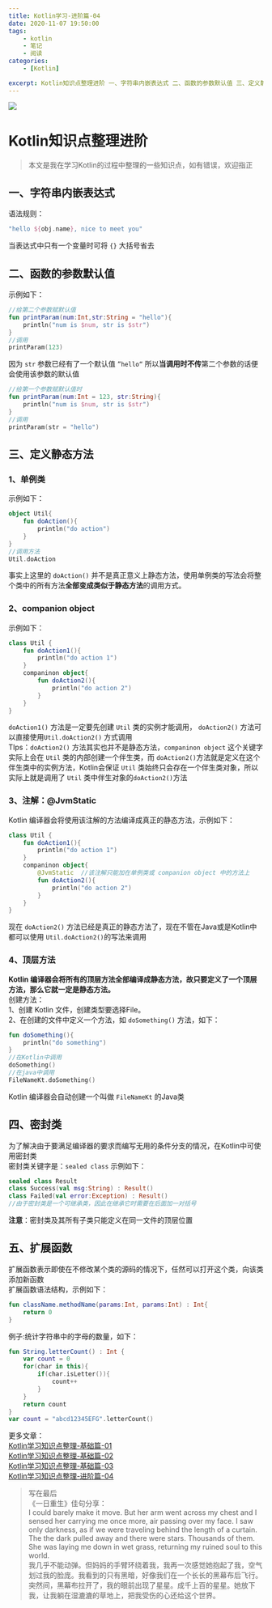 ```yaml
---
title: Kotlin学习-进阶篇-04
date: 2020-11-07 19:50:00
tags:
    - kotlin
    - 笔记
    - 阅读
categories: 
    - [Kotlin]

excerpt: Kotlin知识点整理进阶 一、字符串内嵌表达式 二、函数的参数默认值 三、定义静态方法 1、单例类 2、companion object 3、注解：@JvmStatic 4、顶层方法 四、密封类 五、扩展函数
---
```

![](https://p3-juejin.byteimg.com/tos-cn-i-k3u1fbpfcp/ac070a7c9c2a45369fe732e7f887723d~tplv-k3u1fbpfcp-watermark.image)
# Kotlin知识点整理进阶
>本文是我在学习Kotlin的过程中整理的一些知识点，如有错误，欢迎指正
## 一、字符串内嵌表达式
语法规则：
```kotlin
"hello ${obj.name}, nice to meet you"
```
当表达式中只有一个变量时可将 `{}` 大括号省去

## 二、函数的参数默认值
示例如下：
```kotlin
//给第二个参数赋默认值
fun printParam(num:Int,str:String = "hello"){
    println("num is $num, str is $str")
}
//调用
printParam(123)
```
因为 `str` 参数已经有了一个默认值 `”hello“` 所以**当调用时不传**第二个参数的话便会使用该参数的默认值
```kotlin
//给第一个参数赋默认值时
fun printParam(num:Int = 123, str:String){
    println("num is $num, str is $str")
}
//调用 
printParam(str = "hello")
```

## 三、定义静态方法
### 1、单例类
示例如下：
```kotlin
object Util{
    fun doAction(){
        println("do action")
    }
}
//调用方法
Util.doAction
```
事实上这里的 `doAction()` 并不是真正意义上静态方法，使用单例类的写法会将整个类中的所有方法**全部变成类似于静态方法**的调用方式。

### 2、companion object
示例如下：
```kotlin
class Util {
    fun doAction1(){
        println("do action 1")
    }
    companinon object{
        fun doAction2(){
            println("do action 2")
        }
    }
}
```
`doAction1()` 方法是一定要先创建 `Util` 类的实例才能调用， `doAction2()` 方法可以直接使用`Util.doAction2()` 方式调用  
TIps：`doAction2()` 方法其实也并不是静态方法，`companinon object` 这个关键字实际上会在 `Util` 类的内部创建一个伴生类，而 `doAction2()`方法就是定义在这个伴生类中的实例方法，Kotlin会保证 `Util` 类始终只会存在一个伴生类对象，所以实际上就是调用了 `Util` 类中伴生对象的`doAction2()`方法

### 3、注解：@JvmStatic
Kotlin 编译器会将使用该注解的方法编译成真正的静态方法，示例如下：
```kotlin
class Util {
    fun doAction1(){
        println("do action 1")
    }
    companinon object{
        @JvmStatic  //该注解只能加在单例类或 companion object 中的方法上
        fun doAction2(){
            println("do action 2")
        }
    }
}
```
现在 `doAction2()` 方法已经是真正的静态方法了，现在不管在Java或是Kotlin中都可以使用 `Util.doAction2()`的写法来调用

### 4、顶层方法
**Kotlin 编译器会将所有的顶层方法全部编译成静态方法，故只要定义了一个顶层方法，那么它就一定是静态方法。**  
创建方法：  
1、创建 Kotlin 文件，创建类型要选择File。  
2、在创建的文件中定义一个方法，如 `doSomething()` 方法，如下：
```kotlin
fun doSomething(){
    println("do something")
}
//在Kotlin中调用
doSomething()
//在java中调用
FileNameKt.doSomething()
```
Kotlin 编译器会自动创建一个叫做 `FileNameKt` 的Java类

## 四、密封类
为了解决由于要满足编译器的要求而编写无用的条件分支的情况，在Kotlin中可使用密封类  
密封类关键字是：`sealed class`  示例如下：
```kotlin
sealed class Result
class Success(val msg:String) : Result()
class Failed(val error:Exception) : Result()
//由于密封类是一个可继承类，因此在继承它时需要在后面加一对括号
```
**注意**：密封类及其所有子类只能定义在同一文件的顶层位置

## 五、扩展函数
扩展函数表示即使在不修改某个类的源码的情况下，任然可以打开这个类，向该类添加新函数  
扩展函数语法结构，示例如下：
```kotlin
fun className.methodName(params:Int, params:Int) : Int{
    return 0
}
```
例子:统计字符串中的字母的数量，如下：
```kotlin
fun String.letterCount() : Int {
    var count = 0
    for(char in this){
        if(char.isLetter()){
            count++
        }
    }
    return count
}
var count = "abcd12345EFG".letterCount()
```
更多文章：  
[Kotlin学习知识点整理-基础篇-01](https://juejin.im/post/6891231633702125576)  
[Kotlin学习知识点整理-基础篇-02](https://juejin.im/post/6891260438219227143)  
[Kotlin学习知识点整理-基础篇-03](https://juejin.im/post/6891621855204786184)  
[Kotlin学习知识点整理-进阶篇-04](https://juejin.im/post/6892393981695819789)
>写在最后  
>《一日重生》佳句分享：  
>I could barely make it move. But her arm went across my chest and I sensed her carrying me once more, air passing over my face. I saw only darkness, as if we were traveling behind the length of a curtain. The the dark pulled away and there were stars. Thousands of them. She was laying me down in wet grass, returning my ruined soul to this world.  
>我几乎不能动弹。但妈妈的手臂环绕着我，我再一次感觉她抱起了我，空气划过我的脸庞。我看到的只有黑暗，好像我们在一个长长的黑幕布后飞行。突然间，黑幕布拉开了，我的眼前出现了星星。成千上百的星星。她放下我，让我躺在湿漉漉的草地上，把我受伤的心还给这个世界。
